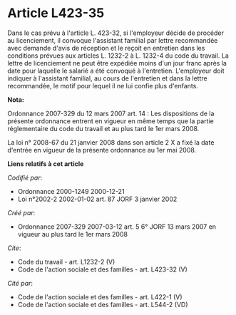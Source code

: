 # Article L423-35

Dans le cas prévu à l'article L. 423-32, si l'employeur décide de procéder au licenciement, il convoque l'assistant familial
par lettre recommandée avec demande d'avis de réception et le reçoit en entretien dans les conditions prévues aux articles L.
1232-2 à L. 1232-4 du code du travail. La lettre de licenciement ne peut être expédiée moins d'un jour franc après la date
pour laquelle le salarié a été convoqué à l'entretien. L'employeur doit indiquer à l'assistant familial, au cours de
l'entretien et dans la lettre recommandée, le motif pour lequel il ne lui confie plus d'enfants.

**Nota:**

Ordonnance 2007-329 du 12 mars 2007 art. 14 : Les dispositions de la présente ordonnance entrent en vigueur en même temps que
la partie réglementaire du code du travail et au plus tard le 1er mars 2008. 

La loi n° 2008-67 du 21 janvier 2008 dans son article 2 X a fixé la date d'entrée en vigueur de la présente ordonnance au 1er
mai 2008.

**Liens relatifs à cet article**

_Codifié par_:

  - Ordonnance 2000-1249 2000-12-21
  - Loi n°2002-2 2002-01-02 art. 87 JORF 3 janvier 2002

_Créé par_:

  - Ordonnance 2007-329 2007-03-12 art. 5 6° JORF 13 mars 2007 en vigueur au plus tard le 1er mars 2008

_Cite_:

  - Code du travail - art. L1232-2 (V)
  - Code de l'action sociale et des familles - art. L423-32 (V)

_Cité par_:

  - Code de l'action sociale et des familles - art. L422-1 (V)
  - Code de l'action sociale et des familles - art. L544-2 (VD)

